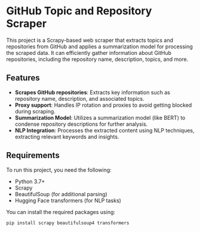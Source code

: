 
# GitHub Topic and Repository Scraper

This project is a Scrapy-based web scraper that extracts topics and repositories from GitHub and applies a summarization model for processing the scraped data. It can efficiently gather information about GitHub repositories, including the repository name, description, topics, and more.

## Features

- **Scrapes GitHub repositories**: Extracts key information such as repository name, description, and associated topics.
- **Proxy support**: Handles IP rotation and proxies to avoid getting blocked during scraping.
- **Summarization Model**: Utilizes a summarization model (like BERT) to condense repository descriptions for further analysis.
- **NLP Integration**: Processes the extracted content using NLP techniques, extracting relevant keywords and insights.

## Requirements

To run this project, you need the following:

- Python 3.7+
- Scrapy
- BeautifulSoup (for additional parsing)
- Hugging Face transformers (for NLP tasks)

You can install the required packages using:

```bash
pip install scrapy beautifulsoup4 transformers
